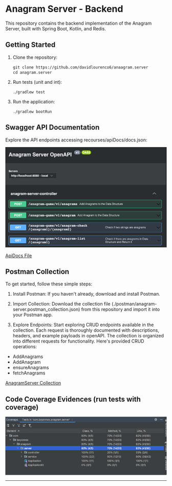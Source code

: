 # Anagram Server - Backend

This repository contains the backend implementation of the Anagram Server, built with Spring Boot, Kotlin, and Redis.

## Getting Started

1. Clone the repository:

    ```
    git clone https://github.com/davidlourenco6/anaagram.server
    cd anagram.server
    ```

2. Run tests (unit and int):

    ```
    ./gradlew test
    ```

3. Run the application:

    ```
    ./gradlew bootRun
    ```

## Swagger API Documentation

Explore the API endpoints accessing recourses/apiDocs/docs.json:

![img_1.png](img_1.png)

[ApiDocs File](src/main/resources/apiDocs/docs.json)

## Postman Collection

To get started, follow these simple steps:

1. Install Postman: If you haven't already, download and install Postman.

2. Import Collection: Download the collection file (./postman/anagram-server.postman_collection.json) from this repository and import it into your Postman app.

3. Explore Endpoints: Start exploring CRUD endpoints available in the collection. Each request is thoroughly documented with descriptions, headers, and example payloads in openAPI.
The collection is organized into different requests for functionality. Here's provided CRUD operations:

- AddAnagrams
- AddAnagram
- ensureAnagrams
- fetchAnagrams

[AnagramServer Collection](./postman/anagram-server.postman_collection.json)

## Code Coverage Evidences (run tests with coverage)
![img.png](img.png)


---
